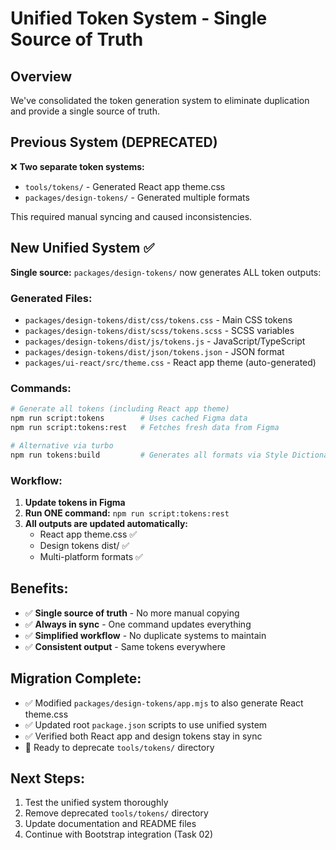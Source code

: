 # Unified Token System - Single Source of Truth

## Overview

We've consolidated the token generation system to eliminate duplication and provide a single source of truth.

## Previous System (DEPRECATED)

❌ **Two separate token systems:**
- `tools/tokens/` - Generated React app theme.css
- `packages/design-tokens/` - Generated multiple formats

This required manual syncing and caused inconsistencies.

## New Unified System ✅

**Single source:** `packages/design-tokens/` now generates ALL token outputs:

### Generated Files:
- `packages/design-tokens/dist/css/tokens.css` - Main CSS tokens
- `packages/design-tokens/dist/scss/tokens.scss` - SCSS variables
- `packages/design-tokens/dist/js/tokens.js` - JavaScript/TypeScript
- `packages/design-tokens/dist/json/tokens.json` - JSON format
- `packages/ui-react/src/theme.css` - React app theme (auto-generated)

### Commands:

```bash
# Generate all tokens (including React app theme)
npm run script:tokens        # Uses cached Figma data
npm run script:tokens:rest   # Fetches fresh data from Figma

# Alternative via turbo
npm run tokens:build         # Generates all formats via Style Dictionary
```

### Workflow:

1. **Update tokens in Figma**
2. **Run ONE command:** `npm run script:tokens:rest`
3. **All outputs are updated automatically:**
   - React app theme.css ✅
   - Design tokens dist/ ✅
   - Multi-platform formats ✅

## Benefits:

- ✅ **Single source of truth** - No more manual copying
- ✅ **Always in sync** - One command updates everything
- ✅ **Simplified workflow** - No duplicate systems to maintain
- ✅ **Consistent output** - Same tokens everywhere

## Migration Complete:

- ✅ Modified `packages/design-tokens/app.mjs` to also generate React theme.css
- ✅ Updated root `package.json` scripts to use unified system
- ✅ Verified both React app and design tokens stay in sync
- 📝 Ready to deprecate `tools/tokens/` directory

## Next Steps:

1. Test the unified system thoroughly
2. Remove deprecated `tools/tokens/` directory
3. Update documentation and README files
4. Continue with Bootstrap integration (Task 02)